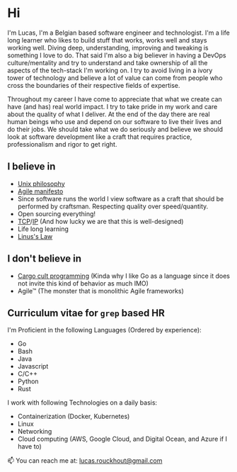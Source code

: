 # Hi

I'm Lucas, I'm a Belgian based software engineer and technologist. I'm a life long learner who likes to build stuff that works, works well and stays working well. Diving deep, understanding, improving and tweaking is something I love to do. That said I'm also a big believer in having a DevOps culture/mentality and try to understand and take ownership of all the aspects of the tech-stack I'm working on. I try to avoid living in a ivory tower of technology and believe a lot of value can come from people who cross the boundaries of their respective fields of expertise.

Throughout my career I have come to appreciate that what we create can have (and has) real world impact. I try to take pride in my work and care about the quality of what I deliver. At the end of the day there are real human beings who use and depend on our software to live their lives and do their jobs. We should take what we do seriously and believe we should look at software development like a craft that requires practice, professionalism and rigor to get right.

## I believe in
* [Unix philosophy](https://en.wikipedia.org/wiki/Unix_philosophy)
* [Agile manifesto](https://agilemanifesto.org/) 
* Since software runs the world I view software as a craft that should be performed by craftsman. Respecting quality over speed/quantity.
* Open sourcing everything!
* [TCP](https://datatracker.ietf.org/doc/html/rfc793)/[IP](https://datatracker.ietf.org/doc/html/rfc791) (And how lucky we are that this is well-designed)
* Life long learning
* [Linus's Law](https://en.wikipedia.org/wiki/Linus%27s_law)

## I don't believe in
* [Cargo cult programming](https://en.wikipedia.org/wiki/Cargo_cult_programming) (Kinda why I like Go as a language since it does not invite this kind of behavior as much IMO)
* Agile™ (The monster that is monolithic Agile frameworks)

## Curriculum vitae for `grep` based HR

I'm Proficient in the following Languages (Ordered by experience):
* Go
* Bash
* Java
* Javascript
* C/C++
* Python
* Rust

I work with following Technologies on a daily basis:
* Containerization (Docker, Kubernetes)
* Linux
* Networking
* Cloud computing (AWS, Google Cloud, and Digital Ocean, and Azure if I have to)

📫 You can reach me at: lucas.rouckhout@gmail.com
